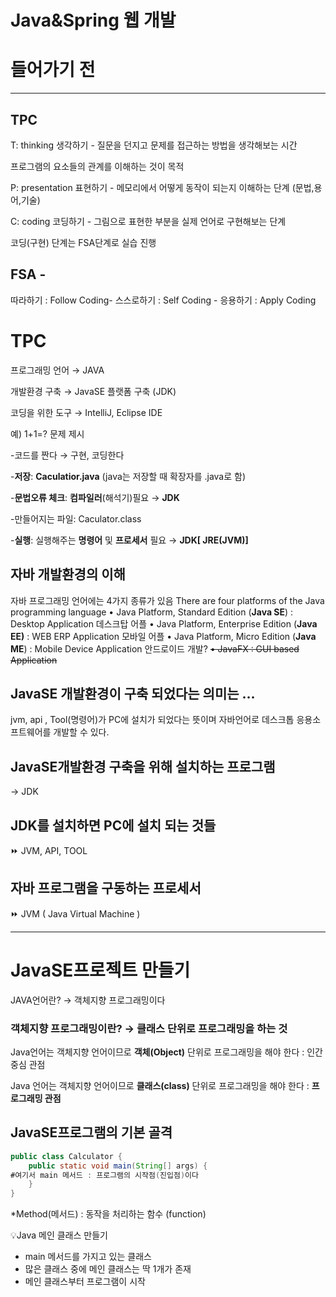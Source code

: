 # Java&Spring 웹 개발 

# 들어가기 전

---

## TPC

T: thinking 생각하기 - 질문을 던지고 문제를 접근하는 방법을 생각해보는 시간 

프로그램의 요소들의 관계를 이해하는 것이 목적

P: presentation 표현하기  - 메모리에서 어떻게 동작이 되는지 이해하는 단계 (문법,용어,기술)

C: coding 코딩하기 - 그림으로 표현한 부분을 실제 언어로 구현해보는 단계

코딩(구현) 단계는 FSA단계로 실습 진행

## FSA -

따라하기  : Follow Coding- 스스로하기 : Self Coding - 응용하기 : Apply Coding 

# TPC

프로그래밍 언어 → JAVA

개발환경 구축 → JavaSE 플랫폼 구축 (JDK)

코딩을 위한 도구  → IntelliJ, Eclipse IDE 

예) 1+1=? 문제 제시

-코드를 짠다 → 구현, 코딩한다

-**저장**: **Caculatior.java** (java는 저장할 때 확장자를 .java로 함)

-**문법오류 체크**: **컴파일러**(해석기)필요 → **JDK**

-만들어지는 파일: Caculator.class

-**실행**: 실행해주는 **명령어** 및 **프로세서** 필요 → **JDK[ JRE(JVM)]** 

## 자바 개발환경의 이해

자바 프로그래밍 언어에는 4가지 종류가 있음
There are four platforms of the Java programming language
• Java Platform, Standard Edition (**Java SE**) : Desktop Application 데스크탑 어플
• Java Platform, Enterprise Edition (**Java EE)** : WEB ERP Application 모바일 어플
• Java Platform, Micro Edition (**Java ME**) : Mobile Device Application 안드로이드 개발? 
~~• JavaFX : GUI based Application~~

## JavaSE 개발환경이 구축 되었다는 의미는 …

jvm, api , Tool(명령어)가 PC에 설치가 되었다는 뜻이며 자바언어로 데스크톱 응용소프트웨어를 개발할 수 있다. 

## JavaSE개발환경 구축을 위해 설치하는 프로그램

→ JDK

## JDK를 설치하면 PC에 설치 되는 것들

⏩ JVM, API, TOOL

## 자바 프로그램을 구동하는 프로세서

⏩ JVM ( Java Virtual Machine )

---

# JavaSE프로젝트 만들기

JAVA언어란? → 객체지향 프로그래밍이다

### 객체지향 프로그래밍이란? → 클래스 단위로 프로그래밍을 하는 것

Java언어는 객체지향 언어이므로 **객체(Object)** 단위로 프로그래밍을 해야 한다 : 인간 중심 관점

Java 언어는 객체지향 언어이므로 **클래스(class)** 단위로 프로그래밍을 해야 한다 : **프로그래밍 관점**

## JavaSE프로그램의 기본 골격

```java
public class Calculator {
	public static void main(String[] args) {
#여기서 main 메서드 : 프로그램의 시작점(진입점)이다 
	}
}
```

*Method(메서드) : 동작을 처리하는 함수 (function) 

💡Java 메인 클래스 만들기

- main 메서드를 가지고 있는 클래스
- 많은 클래스 중에 메인 클래스는 딱 1개가 존재
- 메인 클래스부터 프로그램이 시작
